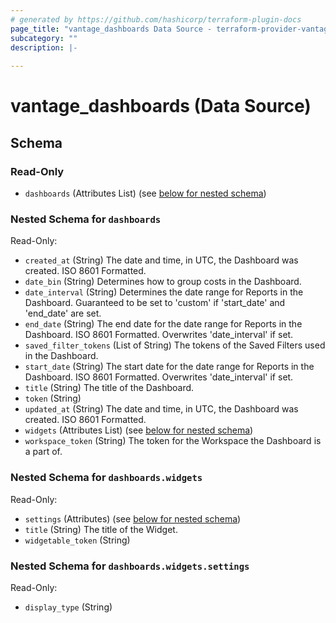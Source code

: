 ```yaml
---
# generated by https://github.com/hashicorp/terraform-plugin-docs
page_title: "vantage_dashboards Data Source - terraform-provider-vantage"
subcategory: ""
description: |-
  
---
```


# vantage_dashboards (Data Source)





<!-- schema generated by tfplugindocs -->
## Schema

### Read-Only

- `dashboards` (Attributes List) (see [below for nested schema](#nestedatt--dashboards))

<a id="nestedatt--dashboards"></a>
### Nested Schema for `dashboards`

Read-Only:

- `created_at` (String) The date and time, in UTC, the Dashboard was created. ISO 8601 Formatted.
- `date_bin` (String) Determines how to group costs in the Dashboard.
- `date_interval` (String) Determines the date range for Reports in the Dashboard. Guaranteed to be set to 'custom' if 'start_date' and 'end_date' are set.
- `end_date` (String) The end date for the date range for Reports in the Dashboard. ISO 8601 Formatted. Overwrites 'date_interval' if set.
- `saved_filter_tokens` (List of String) The tokens of the Saved Filters used in the Dashboard.
- `start_date` (String) The start date for the date range for Reports in the Dashboard. ISO 8601 Formatted. Overwrites 'date_interval' if set.
- `title` (String) The title of the Dashboard.
- `token` (String)
- `updated_at` (String) The date and time, in UTC, the Dashboard was created. ISO 8601 Formatted.
- `widgets` (Attributes List) (see [below for nested schema](#nestedatt--dashboards--widgets))
- `workspace_token` (String) The token for the Workspace the Dashboard is a part of.

<a id="nestedatt--dashboards--widgets"></a>
### Nested Schema for `dashboards.widgets`

Read-Only:

- `settings` (Attributes) (see [below for nested schema](#nestedatt--dashboards--widgets--settings))
- `title` (String) The title of the Widget.
- `widgetable_token` (String)

<a id="nestedatt--dashboards--widgets--settings"></a>
### Nested Schema for `dashboards.widgets.settings`

Read-Only:

- `display_type` (String)


